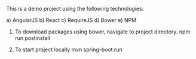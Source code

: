 This is a demo project using the following technologies:

a) AngularJS
b) React
c) RequireJS
d) Bower
e) NPM

1) To download packages using bower, navigate to project directory.
npm run postinstall

2) To start project locally
mvn spring-boot:run
